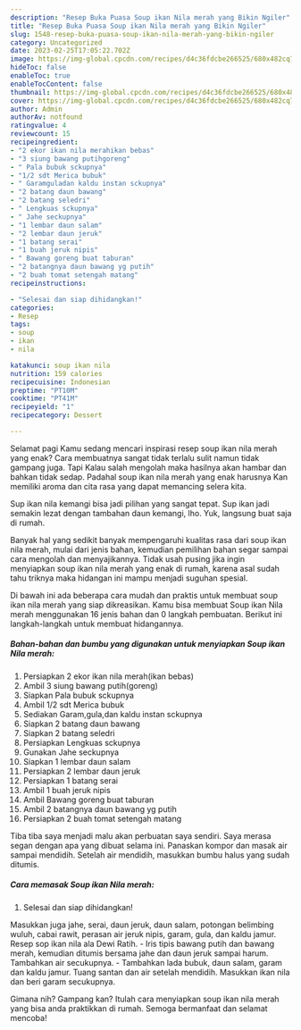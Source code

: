 ```yaml
---
description: "Resep Buka Puasa Soup ikan Nila merah yang Bikin Ngiler"
title: "Resep Buka Puasa Soup ikan Nila merah yang Bikin Ngiler"
slug: 1548-resep-buka-puasa-soup-ikan-nila-merah-yang-bikin-ngiler
category: Uncategorized
date: 2023-02-25T17:05:22.702Z
image: https://img-global.cpcdn.com/recipes/d4c36fdcbe266525/680x482cq70/soup-ikan-nila-merah-foto-resep-utama.jpg
hideToc: false
enableToc: true
enableTocContent: false
thumbnail: https://img-global.cpcdn.com/recipes/d4c36fdcbe266525/680x482cq70/soup-ikan-nila-merah-foto-resep-utama.jpg
cover: https://img-global.cpcdn.com/recipes/d4c36fdcbe266525/680x482cq70/soup-ikan-nila-merah-foto-resep-utama.jpg
author: Admin
authorAv: notfound
ratingvalue: 4
reviewcount: 15
recipeingredient:
- "2 ekor ikan nila merahikan bebas"
- "3 siung bawang putihgoreng"
- " Pala bubuk sckupnya"
- "1/2 sdt Merica bubuk"
- " Garamguladan kaldu instan sckupnya"
- "2 batang daun bawang"
- "2 batang seledri"
- " Lengkuas sckupnya"
- " Jahe seckupnya"
- "1 lembar daun salam"
- "2 lembar daun jeruk"
- "1 batang serai"
- "1 buah jeruk nipis"
- " Bawang goreng buat taburan"
- "2 batangnya daun bawang yg putih"
- "2 buah tomat setengah matang"
recipeinstructions:

- "Selesai dan siap dihidangkan!"
categories:
- Resep
tags:
- soup
- ikan
- nila

katakunci: soup ikan nila 
nutrition: 159 calories
recipecuisine: Indonesian
preptime: "PT10M"
cooktime: "PT41M"
recipeyield: "1"
recipecategory: Dessert

---
```



Selamat pagi Kamu sedang mencari inspirasi resep soup ikan nila merah yang enak? Cara membuatnya sangat tidak terlalu sulit namun tidak gampang juga. Tapi Kalau salah mengolah maka hasilnya akan hambar dan bahkan tidak sedap. Padahal soup ikan nila merah yang enak harusnya Kan memiliki aroma dan cita rasa yang dapat memancing selera kita.


Sup ikan nila kemangi bisa jadi pilihan yang sangat tepat. Sup ikan jadi semakin lezat dengan tambahan daun kemangi, lho. Yuk, langsung buat saja di rumah.

Banyak hal yang sedikit banyak mempengaruhi kualitas rasa dari soup ikan nila merah, mulai dari jenis bahan, kemudian pemilihan bahan segar sampai cara mengolah dan menyajikannya. Tidak usah pusing jika ingin menyiapkan soup ikan nila merah yang enak di rumah, karena asal sudah tahu triknya maka hidangan ini mampu menjadi suguhan spesial.


Di bawah ini ada beberapa cara mudah dan praktis untuk membuat soup ikan nila merah yang siap dikreasikan. Kamu bisa membuat Soup ikan Nila merah menggunakan 16 jenis bahan dan 0 langkah pembuatan. Berikut ini langkah-langkah untuk membuat hidangannya.

<!--inarticleads1-->

##### Bahan-bahan dan bumbu yang digunakan untuk menyiapkan Soup ikan Nila merah:

1. Persiapkan 2 ekor ikan nila merah(ikan bebas)
1. Ambil 3 siung bawang putih(goreng)
1. Siapkan  Pala bubuk sckupnya
1. Ambil 1/2 sdt Merica bubuk
1. Sediakan  Garam,gula,dan kaldu instan sckupnya
1. Siapkan 2 batang daun bawang
1. Siapkan 2 batang seledri
1. Persiapkan  Lengkuas sckupnya
1. Gunakan  Jahe seckupnya
1. Siapkan 1 lembar daun salam
1. Persiapkan 2 lembar daun jeruk
1. Persiapkan 1 batang serai
1. Ambil 1 buah jeruk nipis
1. Ambil  Bawang goreng buat taburan
1. Ambil 2 batangnya daun bawang yg putih
1. Persiapkan 2 buah tomat setengah matang


Tiba tiba saya menjadi malu akan perbuatan saya sendiri. Saya merasa segan dengan apa yang dibuat selama ini. Panaskan kompor dan masak air sampai mendidih. Setelah air mendidih, masukkan bumbu halus yang sudah ditumis. 

<!--inarticleads2-->

##### Cara memasak Soup ikan Nila merah:


1. Selesai dan siap dihidangkan!

Masukkan juga jahe, serai, daun jeruk, daun salam, potongan belimbing wuluh, cabai rawit, perasan air jeruk nipis, garam, gula, dan kaldu jamur. Resep sop ikan nila ala Dewi Ratih. - Iris tipis bawang putih dan bawang merah, kemudian ditumis bersama jahe dan daun jeruk sampai harum. Tambahkan air secukupnya. - Tambahkan lada bubuk, daun salam, garam dan kaldu jamur. Tuang santan dan air setelah mendidih. Masukkan ikan nila dan beri garam secukupnya. 

Gimana nih? Gampang kan? Itulah cara menyiapkan soup ikan nila merah yang bisa anda praktikkan di rumah. Semoga bermanfaat dan selamat mencoba!
